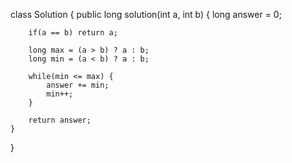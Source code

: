 class Solution {
    public long solution(int a, int b) {
        long answer = 0;
        
        if(a == b) return a;
        
        long max = (a > b) ? a : b;
        long min = (a < b) ? a : b;
        
        while(min <= max) {
            answer += min;
            min++;
        }

        return answer;
    }
}